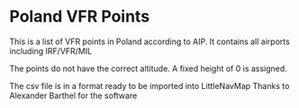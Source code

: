 # Poland VFR Points

This is a list of VFR points in Poland according to AIP.
It contains all airports including IRF/VFR/MIL

The points do not have the correct altitude. A fixed height of 0 is assigned.

The csv file is in a format ready to be imported into LittleNavMap
Thanks to Alexander Barthel for the software

